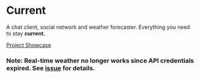# Current
A chat client, social network and weather forecaster. Everything you need to stay **current.**

[Project Showcase](https://youtu.be/-drNv2Us5FI)

### Note: Real-time weather no longer works since API credentials expired. See [issue](https://github.com/Gitosthenes/Current/issues/1#issue-608307714) for details.

